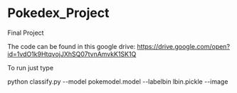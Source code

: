 # Pokedex_Project
Final Project
 
 
The code can be found in this google drive:
https://drive.google.com/open?id=1vdO1k9HtqvojJXhSQ07tvnAmvkK1SK1Q


To run just type


python classify.py --model pokemodel.model --labelbin lbin.pickle --image <YOUR IMAGE HERE>
